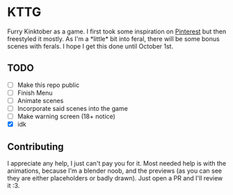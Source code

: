 # KTTG
Furry Kinktober as a game. I first took some inspiration on [Pinterest](https://www.pinterest.com) but then freestyled it mostly.
As I'm a \*little\* bit into feral, there will be some bonus scenes with ferals.
I hope I get this done until October 1st.

## TODO
- [ ] Make this repo public
- [ ] Finish Menu
- [ ] Animate scenes
- [ ] Incorporate said scenes into the game
- [ ] Make warning screen (18+ notice)
- [x] idk

## Contributing
I appreciate any help, I just can't pay you for it. Most needed help is with the animations,
because I'm a blender noob, and the previews (as you can see they are either placeholders or badly drawn).
Just open a PR and I'll review it :3.

